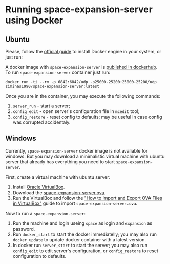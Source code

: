 # Running space-expansion-server using Docker

## Ubuntu
Please, follow the [official guide](https://docs.docker.com/engine/install/ubuntu/) to install Docker engine in your system, or just run:

A docker image with `space-expansion-server` is [published in dockerhub](https://hub.docker.com/repository/docker/ziminas1990/space-expansion-server).  
To run `space-expansion-server` container just run:
```
docker run -ti --rm -p 6842:6842/udp -p25000-25200:25000-25200/udp ziminas1990/space-expansion-server:latest
```

Once you are in the container, you may execute the following commands:
1. `server_run` - start a server;
2. `config_edit` - open server's configuration file in `mcedit` tool;
3. `config_restore` - reset config to defaults; may be useful in case config was corrupted accidentaly.


## Windows
Currently, `space-expansion-server` docker image is not avaliable for windows. But you may download a minimalistic virtual machine with ubuntu server that already has everything you need to start `space-expansion-server`.

First, create a virtual machine with ubuntu server:
1. Install [Oracle VirtualBox](https://www.virtualbox.org/).
2. Download the [space-expansion-server.ova](https://disk.yandex.ru/d/d3shKv7U33wIZw).
3. Run the VirtualBox and follow the ["How to Import and Export OVA Files in VirtualBox"](https://www.maketecheasier.com/import-export-ova-files-in-virtualbox/) guide to import `space-expansion-server.ova`.

Now to run a `space-expansion-server`:
1. Run the machine and login useing `space` as login and `expansion` as password.
2. Run `docker_start` to start the docker immediatelly; you may also run `docker_update` to update docker container with a latest version.
3. In docker run `server_start` to start the server; you may also run `config_edit` to edit server's configuration, or `config_restore` to reset configuration to defaults.
